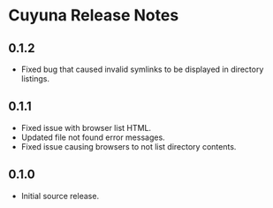 # Cuyuna Release Notes

## 0.1.2

* Fixed bug that caused invalid symlinks to be displayed in directory listings.

## 0.1.1

* Fixed issue with browser list HTML.
* Updated file not found error messages.
* Fixed issue causing browsers to not list directory contents.

## 0.1.0

* Initial source release.
